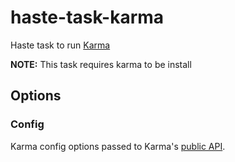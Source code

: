 # haste-task-karma
Haste task to run [Karma](https://github.com/karma-runner/karma)

**NOTE:** This task requires karma to be install

## Options

### Config

Karma config options passed to Karma's [public API](http://karma-runner.github.io/1.0/dev/public-api.html).

